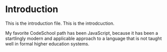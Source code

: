 Introduction
============

This is the introduction file.  This is the introdcuction.

My favorite CodeSchool path has been JavaScript, because it has been a 
startlingly modern and applicable approach to a language that is not taught 
well in formal higher education systems. 
